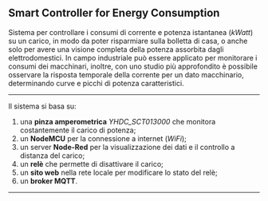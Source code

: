 ## **Smart Controller for Energy Consumption**

Sistema per controllare i consumi di corrente e potenza istantanea (*kWatt*) su un carico, in modo da poter risparmiare sulla bolletta di casa, o anche solo per avere una visione completa della potenza assorbita dagli elettrodomestici.
In campo industriale può essere applicato per monitorare i consumi dei macchinari, inoltre, con uno studio più approfondito è possibile osservare la risposta temporale della corrente per un dato macchinario, determinando curve e picchi di potenza caratteristici.


---

Il sistema si basa su:

1. una **pinza amperometrica** *YHDC_SCT013000* che monitora costantemente il carico di potenza;
2. un **NodeMCU** per la connessione a internet (*WiFi*);
3. un server **Node-Red** per la visualizzazione dei dati e il controllo a distanza del carico;
4. un **relè** che permette di disattivare il carico;
5. un **sito web** nella rete locale per modificare lo stato del relè;
6. un **broker MQTT**.

---
